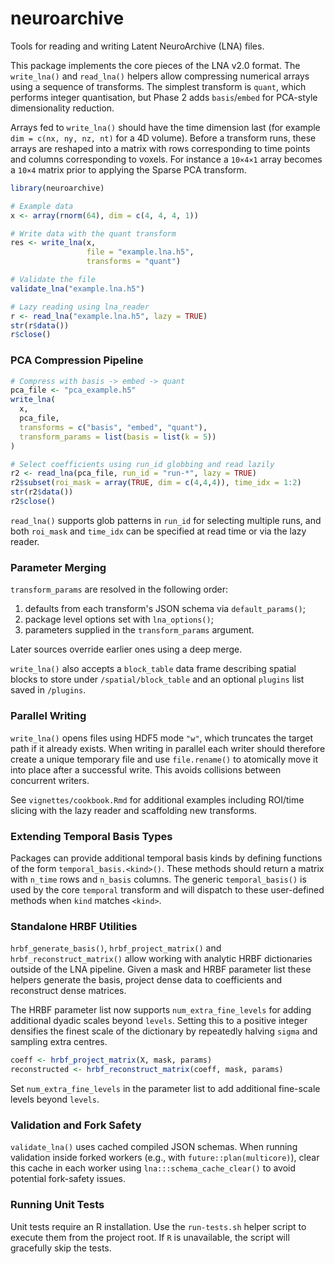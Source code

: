 # neuroarchive

Tools for reading and writing Latent NeuroArchive (LNA) files.

This package implements the core pieces of the LNA v2.0 format.  The
`write_lna()` and `read_lna()` helpers allow compressing numerical
arrays using a sequence of transforms.  The simplest transform is
`quant`, which performs integer quantisation, but Phase 2 adds
`basis`/`embed` for PCA-style dimensionality reduction.

Arrays fed to `write_lna()` should have the time dimension last
(for example `dim = c(nx, ny, nz, nt)` for a 4D volume).  Before a
transform runs, these arrays are reshaped into a matrix with rows
corresponding to time points and columns corresponding to voxels.
For instance a `10×4×1` array becomes a `10×4` matrix prior to
applying the Sparse PCA transform.

```r
library(neuroarchive)

# Example data
x <- array(rnorm(64), dim = c(4, 4, 4, 1))

# Write data with the quant transform
res <- write_lna(x,
                 file = "example.lna.h5",
                 transforms = "quant")

# Validate the file
validate_lna("example.lna.h5")

# Lazy reading using lna_reader
r <- read_lna("example.lna.h5", lazy = TRUE)
str(r$data())
r$close()
```

### PCA Compression Pipeline

```r
# Compress with basis -> embed -> quant
pca_file <- "pca_example.h5"
write_lna(
  x,
  pca_file,
  transforms = c("basis", "embed", "quant"),
  transform_params = list(basis = list(k = 5))
)

# Select coefficients using run_id globbing and read lazily
r2 <- read_lna(pca_file, run_id = "run-*", lazy = TRUE)
r2$subset(roi_mask = array(TRUE, dim = c(4,4,4)), time_idx = 1:2)
str(r2$data())
r2$close()
```

`read_lna()` supports glob patterns in `run_id` for selecting
multiple runs, and both `roi_mask` and `time_idx` can be specified at
read time or via the lazy reader.

### Parameter Merging

`transform_params` are resolved in the following order:

1. defaults from each transform's JSON schema via
   `default_params()`;
2. package level options set with `lna_options()`;
3. parameters supplied in the `transform_params` argument.

Later sources override earlier ones using a deep merge.

`write_lna()` also accepts a `block_table` data frame describing spatial
blocks to store under `/spatial/block_table` and an optional `plugins`
list saved in `/plugins`.

### Parallel Writing

`write_lna()` opens files using HDF5 mode `"w"`, which truncates the
target path if it already exists.  When writing in parallel each writer
should therefore create a unique temporary file and use
`file.rename()` to atomically move it into place after a successful
write.  This avoids collisions between concurrent writers.

See `vignettes/cookbook.Rmd` for additional examples including ROI/time
slicing with the lazy reader and scaffolding new transforms.

### Extending Temporal Basis Types

Packages can provide additional temporal basis kinds by defining functions of
the form `temporal_basis.<kind>()`. These methods should return a matrix with
`n_time` rows and `n_basis` columns. The generic `temporal_basis()` is used by
the core `temporal` transform and will dispatch to these user-defined methods
when `kind` matches `<kind>`.

### Standalone HRBF Utilities

`hrbf_generate_basis()`, `hrbf_project_matrix()` and
`hrbf_reconstruct_matrix()` allow working with analytic HRBF dictionaries
outside of the LNA pipeline.  Given a mask and HRBF parameter list these
helpers generate the basis, project dense data to coefficients and
reconstruct dense matrices.

The HRBF parameter list now supports `num_extra_fine_levels` for adding
additional dyadic scales beyond `levels`.  Setting this to a positive
integer densifies the finest scale of the dictionary by repeatedly
halving `sigma` and sampling extra centres.

```r
coeff <- hrbf_project_matrix(X, mask, params)
reconstructed <- hrbf_reconstruct_matrix(coeff, mask, params)
```

Set `num_extra_fine_levels` in the parameter list to add additional fine-scale levels beyond `levels`.
### Validation and Fork Safety

`validate_lna()` uses cached compiled JSON schemas. When running validation inside forked workers (e.g., with `future::plan(multicore)`), clear this cache in each worker using `lna:::schema_cache_clear()` to avoid potential fork-safety issues.

### Running Unit Tests

Unit tests require an R installation. Use the `run-tests.sh` helper script to
execute them from the project root. If `R` is unavailable, the script will
gracefully skip the tests.
